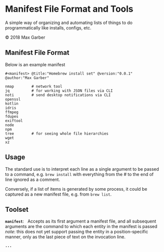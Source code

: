 # Manifest File Format and Tools

A simple way of organizing and automating lists of things to do programmatically like installs, configs, etc.

&copy; 2018 Max Garber

## Manifest File Format

Below is an example manifest

```
#<manifest> @title:"Homebrew install set" @version:"0.0.1" @author:"Max Garber"

nmap        # network tool
jq          # for working with JSON files via CLI
noti        # send desktop notifications via CLI
openssl
kotlin
idris
ffmpeg
fdupes
exiftool
node
npm
tree        # for seeing whole file hierarchies
wget
xz
```

## Usage

The standard use is to interpret each line as a single argument to be passed to a command, e.g. `brew install` with everything from the # to the end of line ignored as a comment.

Conversely, if a list of items is generated by some process, it could be captured as a new manifest file, e.g. from `brew list`.

## Toolset

**`manifest`**:&nbsp;&nbsp; Accepts as its first argument a manifest file, and all subsequent arguments are the command to which each entity in the manifest is passed *note*: this does not yet support passing the entity in a position-specific manner, only as the last piece of text on the invocation line.

**`...`**
